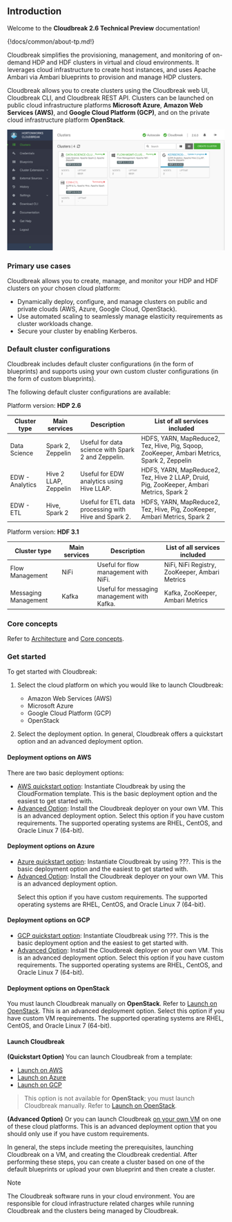 ## Introduction

Welcome to the **Cloudbreak 2.6 Technical Preview** documentation! 

{!docs/common/about-tp.md!}

Cloudbreak simplifies the provisioning, management, and monitoring of on-demand HDP and HDF clusters in virtual and cloud environments. It leverages cloud infrastructure to create host instances, and uses Apache Ambari via Ambari blueprints to provision and manage HDP clusters. 

Cloudbreak allows you to create clusters using the Cloudbreak web UI, Cloudbreak CLI, and Cloudbreak REST API. Clusters can be launched on public cloud infrastructure platforms **Microsoft Azure**, **Amazon Web Services (AWS)**, and **Google Cloud Platform (GCP)**, and on the private cloud infrastructure platform **OpenStack**.

<a href="./images/cb_cb-ui3.png" target="_blank" title="click to enlarge"><img src="./images/cb_cb-ui3.png" width="650" title="Cloudbreak web UI"></a>   


### Primary use cases

Cloudbreak allows you to create, manage, and monitor your HDP and HDF clusters on your chosen cloud platform:

* Dynamically deploy, configure, and manage clusters on public and private clouds (AWS, Azure, Google Cloud, OpenStack).   
* Use automated scaling to seamlessly manage elasticity requirements as cluster workloads change.  
* Secure your cluster by enabling Kerberos.   

### Default cluster configurations

Cloudbreak includes default cluster configurations (in the form of blueprints) and supports using your own custom cluster configurations (in the form of custom blueprints).

The following default cluster configurations are available:

 

Platform version: **HDP 2.6**

| Cluster type  | Main services | Description |  List of all services included |
|---|---|---|---|
| Data Science | <i class="fa fa-check" style="color: green"></i> Spark 2,<br>Zeppelin | Useful for data science with Spark 2 and Zeppelin. | HDFS, YARN, MapReduce2, Tez, Hive, Pig, Sqoop, ZooKeeper, Ambari Metrics, Spark 2, Zeppelin |
| EDW - Analytics | <span><i class="fa fa-check" style="color: green"></i> Hive 2 LLAP</span>,<br>Zeppelin | Useful for EDW analytics using Hive LLAP. | HDFS, YARN, MapReduce2, Tez, Hive 2 LLAP, Druid, Pig, ZooKeeper, Ambari Metrics, Spark 2 | 
| EDW - ETL | <i class="fa fa-check" style="color: green"></i> Hive,<br> Spark 2 | Useful for ETL data processing with Hive and Spark 2. | HDFS, YARN, MapReduce2, Tez, Hive, Pig, ZooKeeper, Ambari Metrics, Spark 2 |


Platform version: **HDF 3.1**

| Cluster type  | Main services | Description |  List of all services included |
|---|---|---|---|
| Flow Management | <i class="fa fa-check" style="color: green"></i> NiFi | Useful for flow management with NiFi. | NiFi, NiFi Registry, ZooKeeper, Ambari Metrics |
| Messaging Management | <i class="fa fa-check" style="color: green"></i> Kafka |  Useful for messaging management with Kafka. | Kafka, ZooKeeper, Ambari Metrics |


### Core concepts   

Refer to [Architecture](architecture.md) and [Core concepts](architecture.md#core-concepts).


### Get started

To get started with Cloudbreak:

1. Select the cloud platform on which you would like to launch Cloudbreak:

    * Amazon Web Services (AWS)  
    * Microsoft Azure  
    * Google Cloud Platform (GCP)  
    * OpenStack  
   
1. Select the deployment option. In general, Cloudbreak offers a quickstart option and an advanced deployment option.  


#### Deployment options on AWS 

There are two basic deployment options:

* [AWS quickstart option](aws-launch.md): Instantiate Cloudbreak by using the CloudFormation template. This is the basic deployment option and the easiest to get started with.   
* [Advanced Option](vm-launch.md): Install the Cloudbreak deployer on your own VM. This is an advanced deployment option. Select this option if you have custom requirements. The supported operating systems are RHEL, CentOS, and Oracle Linux 7 (64-bit).

#### Deployment options on Azure 

* [Azure quickstart option](azure-launch.md): Instantiate Cloudbreak by using ???. This is the basic deployment option and the easiest to get started with. 
* [Advanced Option](vm-launch.md): Install the Cloudbreak deployer on your own VM. This is an advanced deployment option.</p> <p>Select this option if you have custom requirements. The supported operating systems are RHEL, CentOS, and Oracle Linux 7 (64-bit).

#### Deployment options on GCP  

* [GCP quickstart option](gcp-launch.md): Instantiate Cloudbreak using ???. This is the basic deployment option and the easiest to get started with.   
* [Advanced Option](vm-launch.md): Install the Cloudbreak deployer on your own VM. This is an advanced deployment option. Select this option if you have custom requirements. The supported operating systems are RHEL, CentOS, and Oracle Linux 7 (64-bit).

#### Deployment options on OpenStack  

You must launch Cloudbreak manually on **OpenStack**. Refer to [Launch on OpenStack](os-launch.md). This is an advanced deployment option. Select this option if you have custom VM requirements. The supported operating systems are RHEL, CentOS, and Oracle Linux 7 (64-bit).


#### Launch Cloudbreak 

**(Quickstart Option)** You can launch Cloudbreak from a template:  

* [Launch on AWS](aws-launch.md)  
* [Launch on Azure](azure-launch.md) 
* [Launch on GCP](gcp-launch.md)  

> This option is not available for **OpenStack**; you must launch Cloudbreak manually. Refer to [Launch on OpenStack](os-launch.md).    
     
**(Advanced Option)** Or you can launch Cloudbreak [on your own VM](vm-launch.md) on one of these cloud platforms. This is an advanced deployment option that you should only use if you have custom requirements. 

In general, the steps include meeting the prerequisites, launching Cloudbreak on a VM, and creating the Cloudbreak credential. After performing these steps, you can create a cluster based on one of the default blueprints or upload your own blueprint and then create a cluster. 


<div class="note">
    <p class="first admonition-title">Note</p>
    <p class="last">The Cloudbreak software runs in your cloud environment. You are responsible for cloud infrastructure related charges while running Cloudbreak and the clusters being managed by Cloudbreak.</p>
</div>



